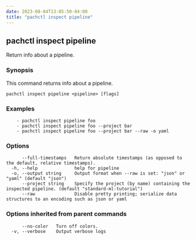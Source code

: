 ```yaml
---
date: 2023-08-04T13:05:50-04:00
title: "pachctl inspect pipeline"
---
```


## pachctl inspect pipeline

Return info about a pipeline.

### Synopsis

This command returns info about a pipeline.

```
pachctl inspect pipeline <pipeline> [flags]
```

### Examples

```
	- pachctl inspect pipeline foo 
	- pachctl inspect pipeline foo --project bar 
	- pachctl inspect pipeline foo --project bar --raw -o yaml 

```

### Options

```
      --full-timestamps   Return absolute timestamps (as opposed to the default, relative timestamps).
  -h, --help              help for pipeline
  -o, --output string     Output format when --raw is set: "json" or "yaml" (default "json")
      --project string    Specify the project (by name) containing the inspected pipeline. (default "standard-ml-tutorial")
      --raw               Disable pretty printing; serialize data structures to an encoding such as json or yaml
```

### Options inherited from parent commands

```
      --no-color   Turn off colors.
  -v, --verbose    Output verbose logs
```

